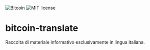 ![Bitcoin](https://img.shields.io/badge/bitcoin-btc-orange) ![MIT license](https://img.shields.io/badge/license-MIT-blue)

# bitcoin-translate
Raccolta di materiale informativo esclusivamente in lingua italiana.
